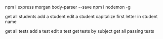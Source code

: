 npm i express morgan body-parser --save
npm i nodemon -g



get all students
add a student
edit a student
capitalize first letter in student name

get all tests
add a test
edit a test
get tests by subject
get all passing tests
